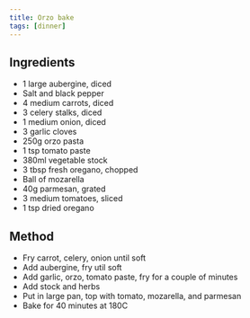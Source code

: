 ```yaml
---
title: Orzo bake
tags: [dinner]
---
```


## Ingredients

- 1 large aubergine, diced
- Salt and black pepper
- 4 medium carrots, diced
- 3 celery stalks, diced
- 1 medium onion, diced
- 3 garlic cloves
- 250g orzo pasta
- 1 tsp tomato paste
- 380ml vegetable stock
- 3 tbsp fresh oregano, chopped
- Ball of mozarella
- 40g parmesan, grated
- 3 medium tomatoes, sliced
- 1 tsp dried oregano

## Method

- Fry carrot, celery, onion until soft
- Add aubergine, fry util soft
- Add garlic, orzo, tomato paste, fry for a couple of minutes
- Add stock and herbs
- Put in large pan, top with tomato, mozarella, and parmesan
- Bake for 40 minutes at 180C
